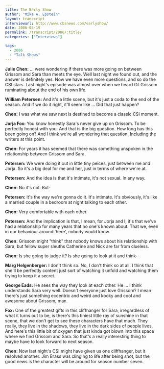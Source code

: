 ```yaml
---
title: The Early Show
author: "Mika A. Epstein"
layout: transcript
interviewurl: http://www.cbsnews.com/earlyshow/
date: 2006-05-19
permalink: /transcript/2006/:title/
categories: ["Interviews"]

tags:
  - 2006
  - "Talk Shows"
---
```


**Julie Chen:** ... were wondering if there was more going on between Grissom and Sara than meets the eye. Well last night we found out, and the answer is definitely yes. Now we have even more questions, and so do the CSI stars. Last night's episode was almost over when we heard Gil Grissom ruminating about the end of his own life.

**William Petersen:** And it's a little scene, but it's just a coda to the end of the season. And if we do it right, it'll seem like ... Did that just happen?

**Chen:** I was what we saw next is destined to become a classic CSI moment.

**Jorja Fox:** You know honestly Sara's never give up on Grissom. To be perfectly honest with you. And that is the big question. How long has this been going on? And I think we're all wondering that question. Including the writers at this point.

**Chen:** For years it has seemed that there was something unspoken in the relationship between Grissom and Sara.

**Petersen:** We were doing it out in little tiny peices, just between me and Jorja. So it's a big deal for me and her, just in terms of where we're at.

**Petersen:** And the idea is that it's intimate, it's not sexual. In any way.

**Chen:** No it's not. But-

**Petersen:** It's the way we're gonna do it. It's intimate. It's obviously, it's like a married couple in a bedroom at night talking to each other.

**Chen:** Very comfortable with each other.

**Petersen:** And the implication is that, I mean, for Jorja and I, it's that we've had a relationship for many years that no one's known about. That we, even in our behaviour around 'here', nobody would know.

**Chen:** Grissom might "think" that nobody knows about his relationship with Sara, but fellow super sleuths Catherine and Nick are far from clueless.

**Chen:** Is she going to judge it? Is she going to look at it and think-

**Marg Helgenberger:** I don't think so. No, I don't think so at all. I think that she'll be perfectly content just sort of watching it unfold and watching them trying to keep it a secret.

**George Eads:** He sees the way they look at each other. He ... I think understands Sara very well. Doesn't everyone just love Grissom? I mean there's just something eccentric and weird and kooky and cool and awesome about Grissom, man.

**Fox:** One of the greatest gifts in this cliffhanger for Sara, irregardless of what it turns out to be, is there's this tiniest little ray of sunshine in that scene, that we don't get to see these characters have that much. They really, they live in the shadows, they live in the dark sides of people lives. And here's this little bit of oxygen that just kinda got blown into this space where we find Grissom and Sara. So that's a really interesting thing to maybe have to look forward to next season.

**Chen:** Now last night's CSI might have given us one cliffhanger, but it resolved another. Jim Brass was clinging to life after being shot, but the good news is the character will be around for season number seven.  